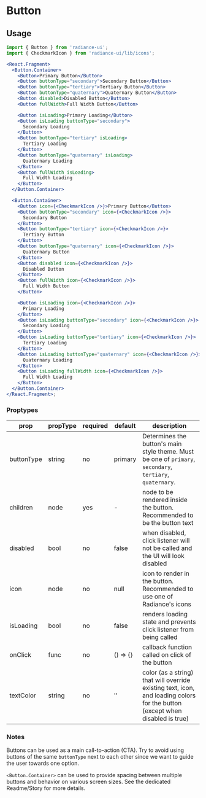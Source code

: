 # Button

## Usage

```jsx
import { Button } from 'radiance-ui';
import { CheckmarkIcon } from 'radiance-ui/lib/icons';

<React.Fragment>
  <Button.Container>
    <Button>Primary Button</Button>
    <Button buttonType="secondary">Secondary Button</Button>
    <Button buttonType="tertiary">Tertiary Button</Button>
    <Button buttonType="quaternary">Quaternary Button</Button>
    <Button disabled>Disabled Button</Button>
    <Button fullWidth>Full Width Button</Button>

    <Button isLoading>Primary Loading</Button>
    <Button isLoading buttonType="secondary">
      Secondary Loading
    </Button>
    <Button buttonType="tertiary" isLoading>
      Tertiary Loading
    </Button>
    <Button buttonType="quaternary" isLoading>
      Quaternary Loading
    </Button>
    <Button fullWidth isLoading>
      Full Width Loading
    </Button>
  </Button.Container>

  <Button.Container>
    <Button icon={<CheckmarkIcon />}>Primary Button</Button>
    <Button buttonType="secondary" icon={<CheckmarkIcon />}>
      Secondary Button
    </Button>
    <Button buttonType="tertiary" icon={<CheckmarkIcon />}>
      Tertiary Button
    </Button>
    <Button buttonType="quaternary" icon={<CheckmarkIcon />}>
      Quaternary Button
    </Button>
    <Button disabled icon={<CheckmarkIcon />}>
      Disabled Button
    </Button>
    <Button fullWidth icon={<CheckmarkIcon />}>
      Full Width Button
    </Button>

    <Button isLoading icon={<CheckmarkIcon />}>
      Primary Loading
    </Button>
    <Button isLoading buttonType="secondary" icon={<CheckmarkIcon />}>
      Secondary Loading
    </Button>
    <Button isLoading buttonType="tertiary" icon={<CheckmarkIcon />}>
      Tertiary Loading
    </Button>
    <Button isLoading buttonType="quaternary" icon={<CheckmarkIcon />}>
      Quaternary Loading
    </Button>
    <Button isLoading fullWidth icon={<CheckmarkIcon />}>
      Full Width Loading
    </Button>
  </Button.Container>
</React.Fragment>;
```

<!-- STORY -->

### Proptypes

| prop       | propType | required | default  | description                                                                                                                  |
| ---------- | -------- | -------- | -------- | ---------------------------------------------------------------------------------------------------------------------------- |
| buttonType | string   | no       | primary  | Determines the button's main style theme. Must be one of `primary`, `secondary`, `tertiary`, `quaternary`.                   |
| children   | node     | yes      | -        | node to be rendered inside the button. Recommended to be the button text                                                     |
| disabled   | bool     | no       | false    | when disabled, click listener will not be called and the UI will look disabled                                               |
| icon       | node     | no       | null     | icon to render in the button. Recommended to use one of Radiance's icons                                                     |
| isLoading  | bool     | no       | false    | renders loading state and prevents click listener from being called                                                          |
| onClick    | func     | no       | () => {} | callback function called on click of the button                                                                              |
| textColor  | string   | no       | ''       | color (as a string) that will override existing text, icon, and loading colors for the button (except when disabled is true) |

### Notes

Buttons can be used as a main call-to-action (CTA). Try to avoid using
buttons of the same `buttonType` next to each other since we want to
guide the user towards one option.

`<Button.Container>` can be used to provide spacing between multiple
buttons and behavior on various screen sizes. See the dedicated
Readme/Story for more details.
